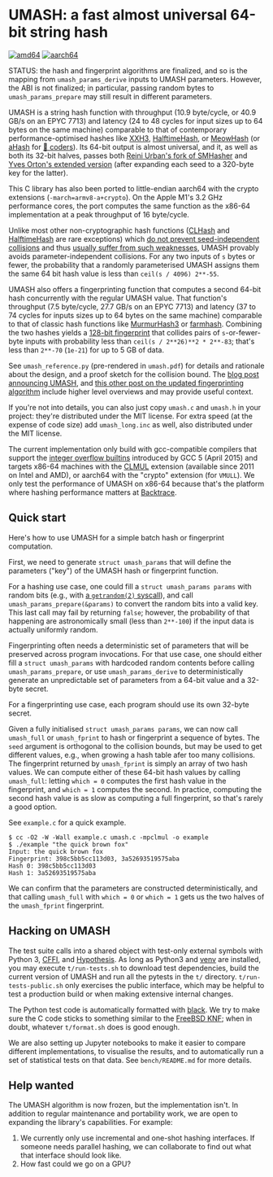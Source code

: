 UMASH: a fast almost universal 64-bit string hash
=================================================

[![amd64](https://github.com/backtrace-labs/umash/actions/workflows/run_tests_amd64.yml/badge.svg?event=push)](https://github.com/backtrace-labs/umash/actions/workflows/run_tests_amd64.yml) [![aarch64](https://github.com/backtrace-labs/umash/actions/workflows/run_tests_aarch64.yml/badge.svg?event=push)](https://github.com/backtrace-labs/umash/actions/workflows/run_tests_aarch64.yml)

STATUS: the hash and fingerprint algorithms are finalized, and so
is the mapping from `umash_params_derive` inputs to UMASH parameters.
However, the ABI is not finalized; in particular, passing random bytes
to `umash_params_prepare` may still result in different parameters.

UMASH is a string hash function with throughput (10.9 byte/cycle, or
40.9 GB/s on an EPYC 7713) and latency (24 to 48 cycles for input
sizes up to 64 bytes on the same machine) comparable to that of
contemporary performance-optimised hashes like
[XXH3](https://github.com/Cyan4973/xxHash),
[HalftimeHash](https://github.com/jbapple/HalftimeHash),
or
[MeowHash](https://github.com/cmuratori/meow_hash)
(or [aHash](https://github.com/tkaitchuck/aHash/) for
[🦀 coders](https://github.com/backtrace-labs/umash-rs)).
Its 64-bit output is almost universal, and it, as well as both its
32-bit halves, passes both [Reini Urban's fork of
SMHasher](https://github.com/rurban/smhasher/) and [Yves Orton's
extended version](https://github.com/demerphq/smhasher) (after
expanding each seed to a 320-byte key for the latter).

This C library has also been ported to little-endian aarch64 with the
crypto extensions (`-march=armv8-a+crypto`).  On the Apple M1's 3.2
GHz performance cores, the port computes the same function as the
x86-64 implementation at a peak throughput of 16 byte/cycle.

Unlike most other non-cryptographic hash functions
([CLHash](https://github.com/lemire/clhash) and
[HalftimeHash](https://github.com/jbapple/HalftimeHash) are rare
exceptions) which
[do not prevent seed-independent collisions](https://github.com/Cyan4973/xxHash/issues/180#issuecomment-474100780)
and thus [usually suffer from such weaknesses](https://www.131002.net/siphash/#at),
UMASH provably avoids parameter-independent collisions.  For any two
inputs of `s` bytes or fewer, the probability that a randomly
parameterised UMASH assigns them the same 64 bit hash value is less
than `ceil(s / 4096) 2**-55`.

UMASH also offers a fingerprinting function that computes a second
64-bit hash concurrently with the regular UMASH value.  That
function's throughput (7.5 byte/cycle, 27.7 GB/s on an EPYC 7713) and
latency (37 to 74 cycles for inputs sizes up to 64 bytes on the same
machine) comparable to that of classic hash functions like
[MurmurHash3](https://github.com/aappleby/smhasher/wiki/MurmurHash3)
or [farmhash](https://github.com/google/farmhash).
Combining the two hashes yields a
[128-bit fingerprint](https://en.wikipedia.org/wiki/Fingerprint_(computing)#Virtual_uniqueness)
that collides pairs of `s`-or-fewer-byte inputs with probability less
than `ceil(s / 2**26)**2 * 2**-83`; that's less than `2**-70`
(`1e-21`) for up to 5 GB of data.

See `umash_reference.py` (pre-rendered in `umash.pdf`) for details and
rationale about the design, and a proof sketch for the collision bound.
The [blog post announcing UMASH](https://engineering.backtrace.io/2020-08-24-umash-fast-enough-almost-universal-fingerprinting/),
and [this other post on the updated fingerprinting algorithm](https://pvk.ca/Blog/2020/10/31/nearly-double-the-ph-bits-with-one-more-clmul/)
include higher level overviews and may provide useful context.

If you're not into details, you can also just copy `umash.c` and
`umash.h` in your project: they're distributed under the MIT license.
For extra speed (at the expense of code size) add `umash_long.inc` as
well, also distributed under the MIT license.

The current implementation only build with gcc-compatible compilers
that support the [integer overflow builtins](https://gcc.gnu.org/onlinedocs/gcc/Integer-Overflow-Builtins.html)
introduced by GCC 5 (April 2015) and targets x86-64 machines with the
[CLMUL](https://en.wikipedia.org/wiki/CLMUL_instruction_set) extension
(available since 2011 on Intel and AMD), or aarch64 with the "crypto"
extension (for `VMULL`).  We only test the performance of UMASH on
x86-64 because that's the platform where hashing performance matters
at [Backtrace](https://backtrace.io/).

Quick start
-----------

Here's how to use UMASH for a simple batch hash or fingerprint
computation.

First, we need to generate `struct umash_params` that will define the
parameters ("key") of the UMASH hash or fingerprint function.

For a hashing use case, one could fill a `struct umash_params params`
with random bits (e.g., with
[a `getrandom(2)` syscall](https://man7.org/linux/man-pages/man2/getrandom.2.html)),
and call `umash_params_prepare(&params)` to convert the random bits
into a valid key.  This last call may fail by returning `false`;
however, the probability of that happening are astronomically small
(less than `2**-100`) if the input data is actually uniformly random.

Fingerprinting often needs a deterministic set of parameters that will
be preserved across program invocations.  For that use case, one
should either fill a `struct umash_params` with hardcoded random contents
before calling `umash_params_prepare`, or use `umash_params_derive` to
deterministically generate an unpredictable set of parameters from
a 64-bit value and a 32-byte secret.

For a fingerprinting use case, each program should use its own 32-byte
secret.

Given a fully initialised `struct umash_params params`, we can now
call `umash_full` or `umash_fprint` to hash or fingerprint a sequence
of bytes.  The `seed` argument is orthogonal to the collision bounds,
but may be used to get different values, e.g., when growing a hash
table afer too many collisions.  The fingerprint returned by
`umash_fprint` is simply an array of two hash values.  We can compute
either of these 64-bit hash values by calling `umash_full`: letting
`which = 0` computes the first hash value in the fingerprint, and
`which = 1` computes the second.  In practice, computing the second
hash value is as slow as computing a full fingerprint, so that's
rarely a good option.

See `example.c` for a quick example.

    $ cc -O2 -W -Wall example.c umash.c -mpclmul -o example
    $ ./example "the quick brown fox"
    Input: the quick brown fox
    Fingerprint: 398c5bb5cc113d03, 3a52693519575aba
    Hash 0: 398c5bb5cc113d03
    Hash 1: 3a52693519575aba

We can confirm that the parameters are constructed deterministically,
and that calling `umash_full` with `which = 0` or `which = 1` gets us
the two halves of the `umash_fprint` fingerprint.

Hacking on UMASH
----------------

The test suite calls into a shared object with test-only external
symbols with Python 3, [CFFI](https://cffi.readthedocs.io/en/latest/),
and [Hypothesis](https://hypothesis.works/).  As long as Python3 and
[venv](https://docs.python.org/3/library/venv.html) are installed, you
may execute `t/run-tests.sh` to download test dependencies, build the
current version of UMASH and run all the pytests in the `t/`
directory.  `t/run-tests-public.sh` only exercises the public
interface, which may be helpful to test a production build or when
making extensive internal changes.

The Python test code is automatically formatted with
[black](https://github.com/psf/black).  We try to make sure the C code
sticks to something similar to the
[FreeBSD KNF](https://www.freebsd.org/cgi/man.cgi?query=style&sektion=9);
when in doubt, whatever `t/format.sh` does is good enough.

We are also setting up Jupyter notebooks to make it easier to compare
different implementations, to visualise the results, and to
automatically run a set of statistical tests on that data. See
`bench/README.md` for more details.

Help wanted
-----------

The UMASH algorithm is now frozen, but the implementation isn't.  In
addition to regular maintenance and portability work, we are open to
expanding the library's capabilities. For example:

1. We currently only use incremental and one-shot hashing
   interfaces. If someone needs parallel hashing, we can collaborate
   to find out what that interface should look like.
2. How fast could we go on a GPU?
